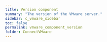 ```yaml
---
title: Version component
summary: "The version of the VMware server."
sidebar: c_vmware_sidebar
toc: false
permalink: vmware_component_version
folder: ConnectVMware
---
```

